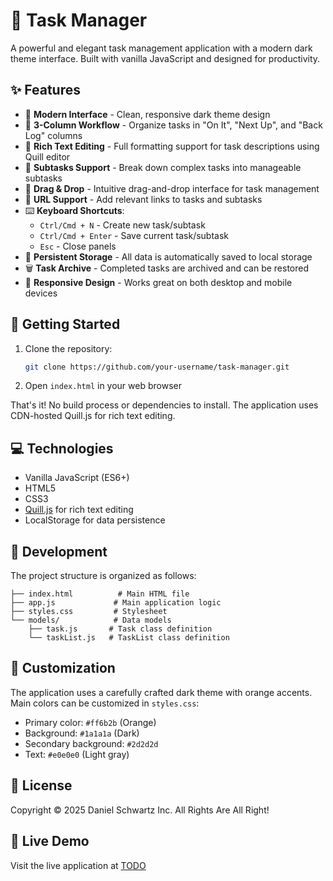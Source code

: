 # 🚀 Task Manager

A powerful and elegant task management application with a modern dark theme interface. Built with vanilla JavaScript and designed for productivity.

## ✨ Features

- 📱 **Modern Interface** - Clean, responsive dark theme design
- 🎯 **3-Column Workflow** - Organize tasks in "On It", "Next Up", and "Back Log" columns
- 📝 **Rich Text Editing** - Full formatting support for task descriptions using Quill editor
- 📑 **Subtasks Support** - Break down complex tasks into manageable subtasks
- 🔄 **Drag & Drop** - Intuitive drag-and-drop interface for task management
- 🔗 **URL Support** - Add relevant links to tasks and subtasks
- ⌨️ **Keyboard Shortcuts**:
  - `Ctrl/Cmd + N` - Create new task/subtask
  - `Ctrl/Cmd + Enter` - Save current task/subtask
  - `Esc` - Close panels
- 💾 **Persistent Storage** - All data is automatically saved to local storage
- 🗑️ **Task Archive** - Completed tasks are archived and can be restored
- 📱 **Responsive Design** - Works great on both desktop and mobile devices

## 🚀 Getting Started

1. Clone the repository:
   ```bash
   git clone https://github.com/your-username/task-manager.git
   ```

2. Open `index.html` in your web browser

That's it! No build process or dependencies to install. The application uses CDN-hosted Quill.js for rich text editing.

## 💻 Technologies

- Vanilla JavaScript (ES6+)
- HTML5
- CSS3
- [Quill.js](https://quilljs.com/) for rich text editing
- LocalStorage for data persistence

## 🔨 Development

The project structure is organized as follows:

```
├── index.html          # Main HTML file
├── app.js             # Main application logic
├── styles.css         # Stylesheet
└── models/            # Data models
    ├── task.js       # Task class definition
    └── taskList.js   # TaskList class definition
```

## 🎨 Customization

The application uses a carefully crafted dark theme with orange accents. Main colors can be customized in `styles.css`:

- Primary color: `#ff6b2b` (Orange)
- Background: `#1a1a1a` (Dark)
- Secondary background: `#2d2d2d`
- Text: `#e0e0e0` (Light gray)

## 📝 License

Copyright © 2025 Daniel Schwartz Inc. All Rights Are All Right!

## 🔗 Live Demo

Visit the live application at [TODO](https://danielschwartz85.github.io/todo/)
